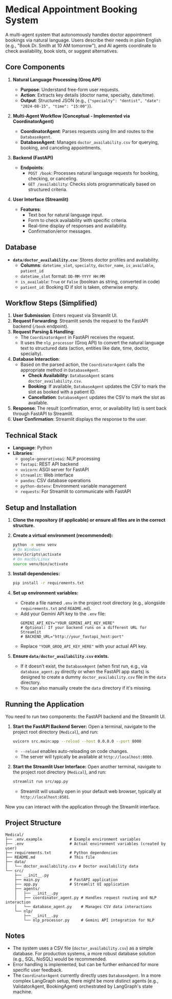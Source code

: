 # Medical Appointment Booking System

A multi-agent system that autonomously handles doctor appointment bookings via natural language. Users describe their needs in plain English (e.g., "Book Dr. Smith at 10 AM tomorrow"), and AI agents coordinate to check availability, book slots, or suggest alternatives.

## Core Components

1.  **Natural Language Processing (Groq API)**
    *   **Purpose**: Understand free-form user requests.
    *   **Action**: Extracts key details (doctor name, specialty, date/time).
    *   **Output**: Structured JSON (e.g., `{"specialty": "dentist", "date": "2024-08-15", "time": "15:00"}`).

2.  **Multi-Agent Workflow (Conceptual - Implemented via CoordinatorAgent)**
    *   **CoordinatorAgent**: Parses requests using llm and routes to the `DatabaseAgent`.
    *   **DatabaseAgent**: Manages `doctor_availability.csv` for querying, booking, and canceling appointments.

3.  **Backend (FastAPI)**
    *   **Endpoints**:
        *   `POST /book`: Processes natural language requests for booking, checking, or canceling.
        *   `GET /availability`: Checks slots programmatically based on structured criteria.

4.  **User Interface (Streamlit)**
    *   **Features**:
        *   Text box for natural language input.
        *   Form to check availability with specific criteria.
        *   Real-time display of responses and availability.
        *   Confirmation/error messages.

## Database

*   **`data/doctor_availability.csv`**: Stores doctor profiles and availability.
    *   **Columns**: `datetime_slot`, `specialty`, `doctor_name`, `is_available`, `patient_id`
    *   `datetime_slot` format: `DD-MM-YYYY HH:MM`
    *   `is_available`: `True` or `False` (boolean as string, converted in code)
    *   `patient_id`: Booking ID if slot is taken, otherwise empty.

## Workflow Steps (Simplified)

1.  **User Submission**: Enters request via Streamlit UI.
2.  **Request Forwarding**: Streamlit sends the request to the FastAPI backend (`/book` endpoint).
3.  **Request Parsing & Handling**: 
    *   The `CoordinatorAgent` in FastAPI receives the request.
    *   It uses the `nlp_processor` (Groq API) to convert the natural language text to structured data (action, entities like date, time, doctor, specialty).
4.  **Database Interaction**: 
    *   Based on the parsed action, the `CoordinatorAgent` calls the appropriate method in `DatabaseAgent`.
        *   **Check Availability**: `DatabaseAgent` scans `doctor_availability.csv`.
        *   **Booking**: If available, `DatabaseAgent` updates the CSV to mark the slot as booked with a patient ID.
        *   **Cancellation**: `DatabaseAgent` updates the CSV to mark the slot as available.
5.  **Response**: The result (confirmation, error, or availability list) is sent back through FastAPI to Streamlit.
6.  **User Confirmation**: Streamlit displays the response to the user.

## Technical Stack

*   **Language**: Python
*   **Libraries**:
    *   `google-generativeai`: NLP processing
    *   `fastapi`: REST API backend
    *   `uvicorn`: ASGI server for FastAPI
    *   `streamlit`: Web interface
    *   `pandas`: CSV database operations
    *   `python-dotenv`: Environment variable management
    *   `requests`: For Streamlit to communicate with FastAPI

## Setup and Installation

1.  **Clone the repository (if applicable) or ensure all files are in the correct structure.**

2.  **Create a virtual environment (recommended):**
    ```bash
    python -m venv venv
    # On Windows
    venv\Scripts\activate
    # On macOS/Linux
    source venv/bin/activate
    ```

3.  **Install dependencies:**
    ```bash
    pip install -r requirements.txt
    ```

4.  **Set up environment variables:**
    *   Create a file named `.env` in the project root directory (e.g., alongside `requirements.txt` and `README.md`).
    *   Add your Gemini API key to the `.env` file:
        ```env
        GEMINI_API_KEY="YOUR_GEMINI_API_KEY_HERE"
        # Optional: If your backend runs on a different URL for Streamlit
        # BACKEND_URL="http://your_fastapi_host:port"
        ```
    *   Replace `"YOUR_GROQ_API_KEY_HERE"` with your actual API key.

5.  **Ensure `data/doctor_availability.csv` exists.**
    *   If it doesn't exist, the `DatabaseAgent` (when first run, e.g., via `database_agent.py` directly or when the FastAPI app starts) is designed to create a dummy `doctor_availability.csv` file in the `data` directory.
    *   You can also manually create the `data` directory if it's missing.

## Running the Application

You need to run two components: the FastAPI backend and the Streamlit UI.

1.  **Start the FastAPI Backend Server:**
    Open a terminal, navigate to the project root directory (`Medical`), and run:
    ```bash
    uvicorn src.main:app --reload --host 0.0.0.0 --port 8000
    ```
    *   `--reload` enables auto-reloading on code changes.
    *   The server will typically be available at `http://localhost:8000`.

2.  **Start the Streamlit User Interface:**
    Open another terminal, navigate to the project root directory (`Medical`), and run:
    ```bash
    streamlit run src/app.py
    ```
    *   Streamlit will usually open in your default web browser, typically at `http://localhost:8501`.

Now you can interact with the application through the Streamlit interface.

## Project Structure

```
Medical/
├── .env.example            # Example environment variables
├── .env                    # Actual environment variables (created by user)
├── requirements.txt        # Python dependencies
├── README.md               # This file
├── data/
│   └── doctor_availability.csv # Doctor availability data
└── src/
    ├── __init__.py
    ├── main.py             # FastAPI application
    ├── app.py              # Streamlit UI application
    ├── agents/
    │   ├── __init__.py
    │   ├── coordinator_agent.py # Handles request routing and NLP interaction
    │   └── database_agent.py    # Manages CSV data interactions
    └── nlp/
        ├── __init__.py
        └── nlp_processor.py     # Gemini API integration for NLP
```

## Notes

*   The system uses a CSV file (`doctor_availability.csv`) as a simple database. For production systems, a more robust database solution (e.g., SQL, NoSQL) would be recommended.
*   Error handling is implemented, but can be further enhanced for more specific user feedback.
*   The `CoordinatorAgent` currently directly uses `DatabaseAgent`. In a more complex LangGraph setup, there might be more distinct agents (e.g., ValidatorAgent, BookingAgent) orchestrated by LangGraph's state machine.
